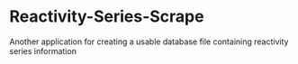 # Reactivity-Series-Scrape
Another application for creating a usable database file containing reactivity series information
